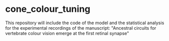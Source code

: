 # cone_colour_tuning

This repository will include the code of the model and the statistical analysis for the experimental recordings of the manuscript: "Ancestral circuits for vertebrate colour vision emerge at the first retinal synapse"
